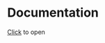 # Documentation

[Click](https://stefangabos.github.io/Zebra_cURL/Zebra_cURL/Zebra_cURL.html) to open
